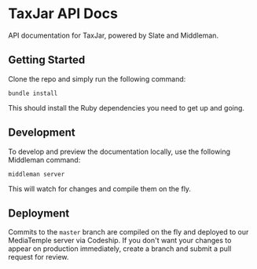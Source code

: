 # TaxJar API Docs

API documentation for TaxJar, powered by Slate and Middleman.

## Getting Started

Clone the repo and simply run the following command:

```
bundle install
```

This should install the Ruby dependencies you need to get up and going.

## Development

To develop and preview the documentation locally, use the following Middleman command:

```
middleman server
```

This will watch for changes and compile them on the fly.

## Deployment

Commits to the `master` branch are compiled on the fly and deployed to our MediaTemple server via Codeship. If you don't want your changes to appear on production immediately, create a branch and submit a pull request for review.